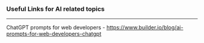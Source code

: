 ### Useful Links for AI related topics
---

ChatGPT prompts for web developers - https://www.builder.io/blog/ai-prompts-for-web-developers-chatgpt
